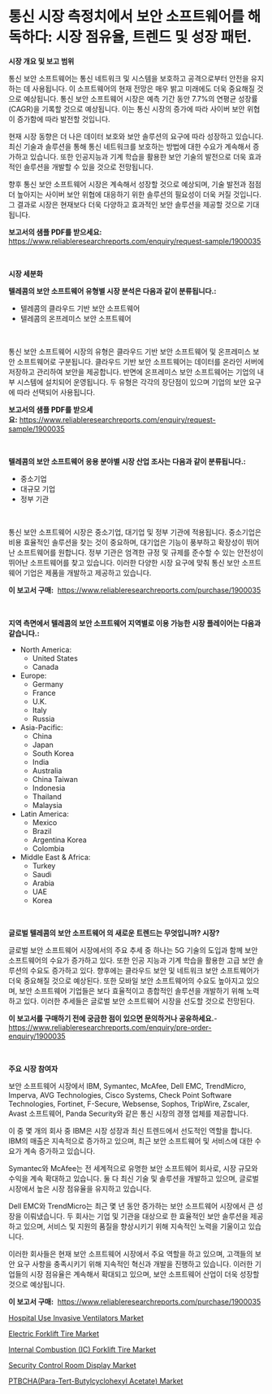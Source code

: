<p><h1>통신 시장 측정치에서 보안 소프트웨어를 해독하다: 시장 점유율, 트렌드 및 성장 패턴.</h1></p><p><strong>시장 개요 및 보고 범위</strong></p>
<p><p>통신 보안 소프트웨어는 통신 네트워크 및 시스템을 보호하고 공격으로부터 안전을 유지하는 데 사용됩니다. 이 소프트웨어의 현재 전망은 매우 밝고 미래에도 더욱 중요해질 것으로 예상됩니다. 통신 보안 소프트웨어 시장은 예측 기간 동안 7.7%의 연평균 성장률(CAGR)을 기록할 것으로 예상됩니다. 이는 통신 시장의 증가에 따라 사이버 보안 위협이 증가함에 따라 발전할 것입니다.</p><p>현재 시장 동향은 더 나은 데이터 보호와 보안 솔루션의 요구에 따라 성장하고 있습니다. 최신 기술과 솔루션을 통해 통신 네트워크를 보호하는 방법에 대한 수요가 계속해서 증가하고 있습니다. 또한 인공지능과 기계 학습을 활용한 보안 기술의 발전으로 더욱 효과적인 솔루션을 개발할 수 있을 것으로 전망됩니다.</p><p>향후 통신 보안 소프트웨어 시장은 계속해서 성장할 것으로 예상되며, 기술 발전과 점점 더 높아지는 사이버 보안 위협에 대응하기 위한 솔루션의 필요성이 더욱 커질 것입니다. 그 결과로 시장은 현재보다 더욱 다양하고 효과적인 보안 솔루션을 제공할 것으로 기대됩니다.</p></p>
<p><strong>보고서의 샘플 PDF를 받으세요:</strong> <a href="https://www.reliableresearchreports.com/enquiry/request-sample/1900035">https://www.reliableresearchreports.com/enquiry/request-sample/1900035</a></p>
<p>&nbsp;</p>
<p><strong>시장 세분화</strong></p>
<p><strong>텔레콤의 보안 소프트웨어 유형별 시장 분석은 다음과 같이 분류됩니다.:</strong></p>
<p><ul><li>텔레콤의 클라우드 기반 보안 소프트웨어</li><li>텔레콤의 온프레미스 보안 소프트웨어</li></ul></p>
<p>&nbsp;</p>
<p><p>통신 보안 소프트웨어 시장의 유형은 클라우드 기반 보안 소프트웨어 및 온프레미스 보안 소프트웨어로 구분됩니다. 클라우드 기반 보안 소프트웨어는 데이터를 온라인 서버에 저장하고 관리하여 보안을 제공합니다. 반면에 온프레미스 보안 소프트웨어는 기업의 내부 시스템에 설치되어 운영됩니다. 두 유형은 각각의 장단점이 있으며 기업의 보안 요구에 따라 선택되어 사용됩니다.</p></p>
<p><strong>보고서의 샘플 PDF를 받으세요:</strong>&nbsp;<a href="https://www.reliableresearchreports.com/enquiry/request-sample/1900035">https://www.reliableresearchreports.com/enquiry/request-sample/1900035</a></p>
<p>&nbsp;</p>
<p><strong> 텔레콤의 보안 소프트웨어 응용 분야별 시장 산업 조사는 다음과 같이 분류됩니다.:</strong></p>
<p><ul><li>중소기업</li><li>대규모 기업</li><li>정부 기관</li></ul></p>
<p>&nbsp;</p>
<p><p>통신 보안 소프트웨어 시장은 중소기업, 대기업 및 정부 기관에 적용됩니다. 중소기업은 비용 효율적인 솔루션을 찾는 것이 중요하며, 대기업은 기능이 풍부하고 확장성이 뛰어난 소프트웨어를 원합니다. 정부 기관은 엄격한 규정 및 규제를 준수할 수 있는 안전성이 뛰어난 소프트웨어를 찾고 있습니다. 이러한 다양한 시장 요구에 맞춰 통신 보안 소프트웨어 기업은 제품을 개발하고 제공하고 있습니다.</p></p>
<p><strong>이 보고서 구매:</strong>&nbsp; <a href="https://www.reliableresearchreports.com/purchase/1900035">https://www.reliableresearchreports.com/purchase/1900035</a></p>
<p>&nbsp;</p>
<p><strong>지역 측면에서 텔레콤의 보안 소프트웨어 지역별로 이용 가능한 시장 플레이어는 다음과 같습니다.:</strong></p>
<p><ul>
    <li>
        North America:
        <ul>
            <li>United States</li>
            <li>Canada</li>
        </ul>
    </li>
    <li>
        Europe:
        <ul>
            <li>Germany</li>
            <li>France</li>
            <li>U.K.</li>
            <li>Italy</li>
            <li>Russia</li>
        </ul>
    </li>
    <li>
        Asia-Pacific:
        <ul>
            <li>China</li>
            <li>Japan</li>
            <li>South Korea</li>
            <li>India</li>
            <li>Australia</li>
            <li>China Taiwan</li>
            <li>Indonesia</li>
            <li>Thailand</li>
            <li>Malaysia</li>
        </ul>
    </li>
    <li>
        Latin America:
        <ul>
            <li>Mexico</li>
            <li>Brazil</li>
            <li>Argentina Korea</li>
            <li>Colombia</li>
        </ul>
    </li>
    <li>
        Middle East & Africa:
        <ul>
            <li>Turkey</li>
            <li>Saudi</li>
            <li>Arabia</li>
            <li>UAE</li>
            <li>Korea</li>
        </ul>
    </li>
    </ul></p>
<p>&nbsp;</p>
<p><strong>글로벌 텔레콤의 보안 소프트웨어 의 새로운 트렌드는 무엇입니까? 시장?</strong></p>
<p><p>글로벌 보안 소프트웨어 시장에서의 주요 추세 중 하나는 5G 기술의 도입과 함께 보안 소프트웨어의 수요가 증가하고 있다. 또한 인공 지능과 기계 학습을 활용한 고급 보안 솔루션의 수요도 증가하고 있다. 향후에는 클라우드 보안 및 네트워크 보안 소프트웨어가 더욱 중요해질 것으로 예상된다. 또한 모바일 보안 소프트웨어의 수요도 높아지고 있으며, 보안 소프트웨어 기업들은 보다 효율적이고 종합적인 솔루션을 개발하기 위해 노력하고 있다. 이러한 추세들은 글로벌 보안 소프트웨어 시장을 선도할 것으로 전망된다.</p></p>
<p><strong>이 보고서를 구매하기 전에 궁금한 점이 있으면 문의하거나 공유하세요.</strong>- <a href="https://www.reliableresearchreports.com/enquiry/pre-order-enquiry/1900035">https://www.reliableresearchreports.com/enquiry/pre-order-enquiry/1900035</a></p>
<p>&nbsp;</p>
<p><strong>주요 시장 참여자</strong></p>
<p><p>보안 소프트웨어 시장에서 IBM, Symantec, McAfee, Dell EMC, TrendMicro, Imperva, AVG Technologies, Cisco Systems, Check Point Software Technologies, Fortinet, F-Secure, Websense, Sophos, TripWire, Zscaler, Avast 소프트웨어, Panda Security와 같은 통신 시장의 경쟁 업체를 제공합니다. </p><p>이 중 몇 개의 회사 중 IBM은 시장 성장과 최신 트렌드에서 선도적인 역할을 합니다. IBM의 매출은 지속적으로 증가하고 있으며, 최근 보안 소프트웨어 및 서비스에 대한 수요가 계속 증가하고 있습니다. </p><p>Symantec와 McAfee는 전 세계적으로 유명한 보안 소프트웨어 회사로, 시장 규모와 수익을 계속 확대하고 있습니다. 둘 다 최신 기술 및 솔루션을 개발하고 있으며, 글로벌 시장에서 높은 시장 점유율을 유지하고 있습니다. </p><p>Dell EMC와 TrendMicro는 최근 몇 년 동안 증가하는 보안 소프트웨어 시장에서 큰 성장을 이뤄냈습니다. 두 회사는 기업 및 기관을 대상으로 한 효율적인 보안 솔루션을 제공하고 있으며, 서비스 및 지원의 품질을 향상시키기 위해 지속적인 노력을 기울이고 있습니다. </p><p>이러한 회사들은 현재 보안 소프트웨어 시장에서 주요 역할을 하고 있으며, 고객들의 보안 요구 사항을 충족시키기 위해 지속적인 혁신과 개발을 진행하고 있습니다. 이러한 기업들의 시장 점유율은 계속해서 확대되고 있으며, 보안 소프트웨어 산업이 더욱 성장할 것으로 예상됩니다.</p></p>
<p><strong>이 보고서 구매:</strong>&nbsp;&nbsp;<a href="https://www.reliableresearchreports.com/purchase/1900035">https://www.reliableresearchreports.com/purchase/1900035</a></p>
<p><p><a href="https://github.com/redneck06/Market-Research-Report-List-2/blob/main/hospital-use-invasive-ventilators-market.md">Hospital Use Invasive Ventilators Market</a></p><p><a href="https://view.publitas.com/reportprime-1/electric-forklift-tire-market-challenges-opportunities-and-growth-drivers-and-major-market-players-forecasted-for-period-from-2024-2031/">Electric Forklift Tire Market</a></p><p><a href="https://view.publitas.com/reportprime-1/global-internal-combustion-ic-forklift-tire-market-by-types-applications-and-major-players-with-regional-growth-rate-analysis-and-development-situation-from-2024-to-2031/">Internal Combustion (IC) Forklift Tire Market</a></p><p><a href="https://github.com/nicoletavirag/Market-Research-Report-List-2/blob/main/security-control-room-display-market.md">Security Control Room Display Market</a></p><p><a href="https://picayune-night-cbd.notion.site/PTBCHA-Para-Tert-Butylcyclohexyl-Acetate-Market-Size-Market-Trends-and-Growth-Outlook-forecasted--f775868c2b4d43d2b7410ce8750ff72c">PTBCHA(Para-Tert-Butylcyclohexyl Acetate) Market</a></p></p>
